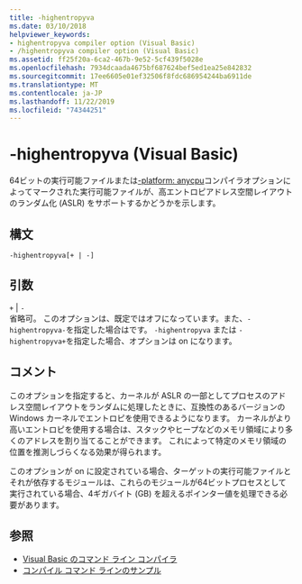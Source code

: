 ```yaml
---
title: -highentropyva
ms.date: 03/10/2018
helpviewer_keywords:
- highentropyva compiler option (Visual Basic)
- /highentropyva compiler option (Visual Basic)
ms.assetid: ff25f20a-6ca2-467b-9e52-5cf439f5028e
ms.openlocfilehash: 7934dcaada4675bf687624bef5ed1ea25e842832
ms.sourcegitcommit: 17ee6605e01ef32506f8fdc686954244ba6911de
ms.translationtype: MT
ms.contentlocale: ja-JP
ms.lasthandoff: 11/22/2019
ms.locfileid: "74344251"
---
```

# <a name="-highentropyva-visual-basic"></a>-highentropyva (Visual Basic)
64ビットの実行可能ファイルまたは[-platform: anycpu](../../../visual-basic/reference/command-line-compiler/platform.md)コンパイラオプションによってマークされた実行可能ファイルが、高エントロピアドレス空間レイアウトのランダム化 (ASLR) をサポートするかどうかを示します。  
  
## <a name="syntax"></a>構文  
  
```console  
-highentropyva[+ | -]  
```  
  
## <a name="arguments"></a>引数  
 `+` &#124; `-`  
 省略可。 このオプションは、既定ではオフになっています。また、`-highentropyva-`を指定した場合はです。 `-highentropyva` または `-highentropyva+`を指定した場合、オプションは on になります。  
  
## <a name="remarks"></a>コメント  
 このオプションを指定すると、カーネルが ASLR の一部としてプロセスのアドレス空間レイアウトをランダムに処理したときに、互換性のあるバージョンの Windows カーネルでエントロピを使用できるようになります。 カーネルがより高いエントロピを使用する場合は、スタックやヒープなどのメモリ領域により多くのアドレスを割り当てることができます。 これによって特定のメモリ領域の位置を推測しづらくなる効果が得られます。  
  
 このオプションが on に設定されている場合、ターゲットの実行可能ファイルとそれが依存するモジュールは、これらのモジュールが64ビットプロセスとして実行されている場合、4ギガバイト (GB) を超えるポインター値を処理できる必要があります。  
  
## <a name="see-also"></a>参照

- [Visual Basic のコマンド ライン コンパイラ](../../../visual-basic/reference/command-line-compiler/index.md)
- [コンパイル コマンド ラインのサンプル](../../../visual-basic/reference/command-line-compiler/sample-compilation-command-lines.md)

